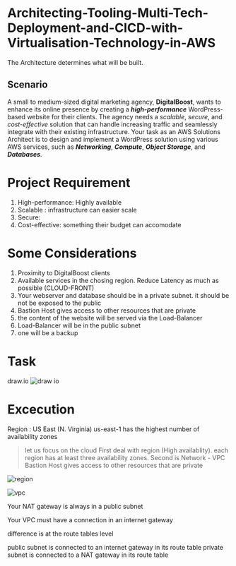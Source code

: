 # Architecting-Tooling-Multi-Tech-Deployment-and-CICD-with-Virtualisation-Technology-in-AWS

The Architecture determines what will be built.

## Scenario

A small to medium-sized digital marketing agency, **DigitalBoost**, wants to enhance its online presence by creating a ***high-performance*** WordPress-based website for their clients. 
The agency needs a *scalable*, *secure*, and *cost-effective* solution that can handle increasing traffic and seamlessly integrate with their existing infrastructure. 
Your task as an AWS Solutions Architect is to design and implement a WordPress solution using various AWS services, such as ***Networking***, ***Compute***, ***Object Storage***, and ***Databases***.

# Project Requirement

1. High-performance: Highly available
2. Scalable : infrastructure can easier scale
3. Secure:
4. Cost-effective: something their budget can accomodate

# Some Considerations
1. Proximity to DigitalBoost clients
2. Available services in the chosing region. Reduce Latency as much as possible (CLOUD-FRONT)
3. Your webserver and database should be in a private subnet. it should be not be exposed to the public
4. Bastion Host gives access to other resources that are private
5. the content of the website will be served via the Load-Balancer
6. Load-Balancer will be in the public subnet
7. one will be a backup

# Task

draw.io
![draw io](https://github.com/ArmstrongLiwox/Architecting-Tooling-Multi-Tech-Deployment-and-CICD-with-Virtualisation-Technology-in-AWS-Part-1-/assets/143335106/4ede15a3-58b4-482b-bf20-fac9cc20deef)

# Excecution

Region : US East (N. Virginia) us-east-1 has the highest number of availability zones

> let us focus on the cloud
> First deal with region (High availablity). each region has at least three availability zones.
> Second is Network - VPC
> Bastion Host gives access to other resources that are private

![region](https://github.com/ArmstrongLiwox/Architecting-Tooling-Multi-Tech-Deployment-and-CICD-with-Virtualisation-Technology-in-AWS-Part-1-/assets/143335106/f73ef97c-b5fe-441c-ae00-93aa08220e56)

![vpc](https://github.com/ArmstrongLiwox/Architecting-Tooling-Multi-Tech-Deployment-and-CICD-with-Virtualisation-Technology-in-AWS-Part-1-/assets/143335106/7b974523-bc8d-4210-b1a5-9612509d9d4e)

Your NAT gateway is always in a public subnet

Your VPC must have a connection in an internet gateway

difference is at the route tables level

public subnet is connected to an internet gateway in its route table 
private subnet is connected to a NAT gateway in its route table 




